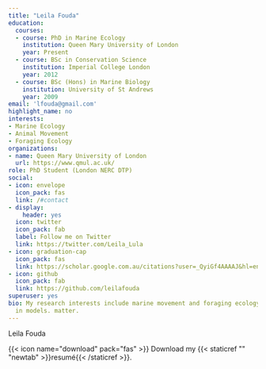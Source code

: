 ```yaml
---
title: "Leila Fouda"
education:
  courses:
  - course: PhD in Marine Ecology
    institution: Queen Mary University of London
    year: Present
  - course: BSc in Conservation Science
    institution: Imperial College London
    year: 2012
  - course: BSc (Hons) in Marine Biology
    institution: University of St Andrews
    year: 2009
email: 'lfouda@gmail.com'
highlight_name: no
interests:
- Marine Ecology
- Animal Movement
- Foraging Ecology
organizations:
- name: Queen Mary University of London
  url: https://www.qmul.ac.uk/
role: PhD Student (London NERC DTP)
social:
- icon: envelope
  icon_pack: fas
  link: /#contact
- display:
    header: yes
  icon: twitter
  icon_pack: fab
  label: Follow me on Twitter
  link: https://twitter.com/Leila_Lula
- icon: graduation-cap
  icon_pack: fas
  link: https://scholar.google.com.au/citations?user=_QyiGf4AAAAJ&hl=en
- icon: github
  icon_pack: fab
  link: https://github.com/leilafouda
superuser: yes
bio: My research interests include marine movement and foraging ecology stable isotopes
  in models. matter.
---
```


Leila Fouda

{{< icon name="download" pack="fas" >}} Download my {{< staticref "" "newtab" >}}resumé{{< /staticref >}}.
